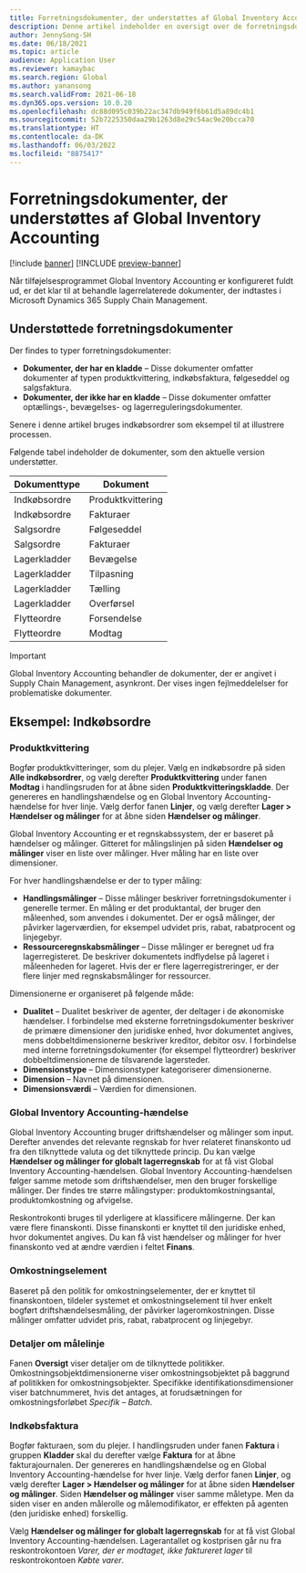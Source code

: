 ```yaml
---
title: Forretningsdokumenter, der understøttes af Global Inventory Accounting
description: Denne artikel indeholder en oversigt over de forretningsdokumenter, der understøttes af Global Inventory Accounting. Det indeholder også et detaljeret eksempel på indkøbsordredokumenter.
author: JennySong-SH
ms.date: 06/18/2021
ms.topic: article
audience: Application User
ms.reviewer: kamaybac
ms.search.region: Global
ms.author: yanansong
ms.search.validFrom: 2021-06-18
ms.dyn365.ops.version: 10.0.20
ms.openlocfilehash: dc88d095c039b22ac347db949f6b61d5a89dc4b1
ms.sourcegitcommit: 52b7225350daa29b1263d8e29c54ac9e20bcca70
ms.translationtype: HT
ms.contentlocale: da-DK
ms.lasthandoff: 06/03/2022
ms.locfileid: "8875417"
---
```

# <a name="business-documents-supported-by-global-inventory-accounting"></a>Forretningsdokumenter, der understøttes af Global Inventory Accounting

[!include [banner](../includes/banner.md)]
[!INCLUDE [preview-banner](../includes/preview-banner.md)]
<!--KFM: Preview until 4/30/2022 -->

Når tilføjelsesprogrammet Global Inventory Accounting er konfigureret fuldt ud, er det klar til at behandle lagerrelaterede dokumenter, der indtastes i Microsoft Dynamics 365 Supply Chain Management.

## <a name="supported-business-documents"></a>Understøttede forretningsdokumenter

Der findes to typer forretningsdokumenter:

- **Dokumenter, der har en kladde** – Disse dokumenter omfatter dokumenter af typen produktkvittering, indkøbsfaktura, følgeseddel og salgsfaktura.
- **Dokumenter, der ikke har en kladde** – Disse dokumenter omfatter optællings-, bevægelses- og lagerreguleringsdokumenter.

Senere i denne artikel bruges indkøbsordrer som eksempel til at illustrere processen.

Følgende tabel indeholder de dokumenter, som den aktuelle version understøtter.

| Dokumenttype      | Dokument        |
|--------------------|-----------------|
| Indkøbsordre     | Produktkvittering |
| Indkøbsordre     | Fakturaer         |
| Salgsordre        | Følgeseddel    |
| Salgsordre        | Fakturaer         |
| Lagerkladder | Bevægelse        |
| Lagerkladder | Tilpasning      |
| Lagerkladder | Tælling        |
| Lagerkladder | Overførsel        |
| Flytteordre     | Forsendelse        |
| Flytteordre     | Modtag         |

> [!IMPORTANT]
> Global Inventory Accounting behandler de dokumenter, der er angivet i Supply Chain Management, asynkront. Der vises ingen fejlmeddelelser for problematiske dokumenter.

## <a name="example-purchase-order"></a>Eksempel: Indkøbsordre

### <a name="product-receipt"></a>Produktkvittering

Bogfør produktkvitteringer, som du plejer. Vælg en indkøbsordre på siden **Alle indkøbsordrer**, og vælg derefter **Produktkvittering** under fanen **Modtag** i handlingsruden for at åbne siden **Produktkvitteringskladde**. Der genereres en handlingshændelse og en Global Inventory Accounting-hændelse for hver linje. Vælg derfor fanen **Linjer**, og vælg derefter **Lager \> Hændelser og målinger** for at åbne siden **Hændelser og målinger**.

Global Inventory Accounting er et regnskabssystem, der er baseret på hændelser og målinger. Gitteret for målingslinjen på siden **Hændelser og målinger** viser en liste over målinger. Hver måling har en liste over dimensioner.

For hver handlingshændelse er der to typer måling:

- **Handlingsmålinger** – Disse målinger beskriver forretningsdokumenter i generelle termer. En måling er det produktantal, der bruger den måleenhed, som anvendes i dokumentet. Der er også målinger, der påvirker lagerværdien, for eksempel udvidet pris, rabat, rabatprocent og linjegebyr.
- **Ressourceregnskabsmålinger** – Disse målinger er beregnet ud fra lagerregisteret. De beskriver dokumentets indflydelse på lageret i måleenheden for lageret. Hvis der er flere lagerregistreringer, er der flere linjer med regnskabsmålinger for ressourcer.

Dimensionerne er organiseret på følgende måde:

- **Dualitet** – Dualitet beskriver de agenter, der deltager i de økonomiske hændelser. I forbindelse med eksterne forretningsdokumenter beskriver de primære dimensioner den juridiske enhed, hvor dokumentet angives, mens dobbeltdimensionerne beskriver kreditor, debitor osv. I forbindelse med interne forretningsdokumenter (for eksempel flytteordrer) beskriver dobbeltdimensionerne de tilsvarende lagersteder.
- **Dimensionstype** – Dimensionstyper kategoriserer dimensionerne.
- **Dimension** – Navnet på dimensionen.
- **Dimensionsværdi** – Værdien for dimensionen.

### <a name="global-inventory-accounting-event"></a>Global Inventory Accounting-hændelse

Global Inventory Accounting bruger driftshændelser og målinger som input. Derefter anvendes det relevante regnskab for hver relateret finanskonto ud fra den tilknyttede valuta og det tilknyttede princip. Du kan vælge **Hændelser og målinger for globalt lagerregnskab** for at få vist Global Inventory Accounting-hændelsen. Global Inventory Accounting-hændelsen følger samme metode som driftshændelser, men den bruger forskellige målinger. Der findes tre større målingstyper: produktomkostningsantal, produktomkostning og afvigelse.

Reskontrokonti bruges til yderligere at klassificere målingerne. Der kan være flere finanskonti. Disse finanskonti er knyttet til den juridiske enhed, hvor dokumentet angives. Du kan få vist hændelser og målinger for hver finanskonto ved at ændre værdien i feltet **Finans**.

### <a name="cost-element"></a>Omkostningselement

Baseret på den politik for omkostningselementer, der er knyttet til finanskontoen, tildeler systemet et omkostningselement til hver enkelt bogført driftshændelsesmåling, der påvirker lageromkostningen. Disse målinger omfatter udvidet pris, rabat, rabatprocent og linjegebyr.

### <a name="measurement-line-details"></a>Detaljer om målelinje

Fanen **Oversigt** viser detaljer om de tilknyttede politikker. Omkostningsobjektdimensionerne viser omkostningsobjektet på baggrund af politikken for omkostningsobjekter. Specifikke identifikationsdimensioner viser batchnummeret, hvis det antages, at forudsætningen for omkostningsforløbet *Specifik – Batch*.

### <a name="purchase-invoice"></a>Indkøbsfaktura

Bogfør fakturaen, som du plejer. I handlingsruden under fanen **Faktura** i gruppen **Kladder** skal du derefter vælge **Faktura** for at åbne fakturajournalen. Der genereres en handlingshændelse og en Global Inventory Accounting-hændelse for hver linje. Vælg derfor fanen **Linjer**, og vælg derefter **Lager \> Hændelser og målinger** for at åbne siden **Hændelser og målinger**. Siden **Hændelser og målinger** viser samme måletype. Men da siden viser en anden målerolle og målemodifikator, er effekten på agenten (den juridiske enhed) forskellig.

Vælg **Hændelser og målinger for globalt lagerregnskab** for at få vist Global Inventory Accounting-hændelsen. Lagerantallet og kostprisen går nu fra reskontrokontoen *Varer, der er modtaget, ikke faktureret lager* til reskontrokontoen *Købte varer*.
